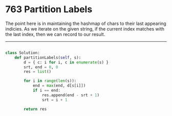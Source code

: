 # 763 Partition Labels

The point here is in maintaining the hashmap of chars to their last appearing
indicies. As we iterate on the given string, if the current index matches with
the last index, then we can record to our result.

---

```python

class Solution:
    def partitionLabels(self, s):
        d = { c: i for i, c in enumerate(s) }
        srt, end = 0, 0
        res = list()

        for i in range(len(s)):
            end = max(end, d[s[i]])
            if i == end:
                res.append(end - srt + 1)
                srt = i + 1

        return res
```
